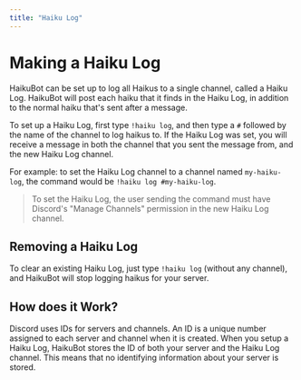 ```yaml
---
title: "Haiku Log"
---
```


# Making a Haiku Log

HaikuBot can be set up to log all Haikus to a single channel, called a Haiku Log. HaikuBot will post each haiku that it finds in the Haiku Log, in addition to the normal haiku that's sent after a message.

To set up a Haiku Log, first type `!haiku log`, and then type a `#` followed by the name of the channel to log haikus to. If the Haiku Log was set, you will receive a message in both the channel that you sent the message from, and the new Haiku Log channel.

For example: to set the Haiku Log channel to a channel named `my-haiku-log`, the command would be `!haiku log #my-haiku-log`.

> To set the Haiku Log, the user sending the command must have Discord's "Manage Channels" permission in the new Haiku Log channel.

## Removing a Haiku Log

To clear an existing Haiku Log, just type `!haiku log` (without any channel), and HaikuBot will stop logging haikus for your server.

## How does it Work?

Discord uses IDs for servers and channels. An ID is a unique number assigned to each server and channel when it is created. When you setup a Haiku Log, HaikuBot stores the ID of both your server and the Haiku Log channel. This means that no identifying information about your server is stored.